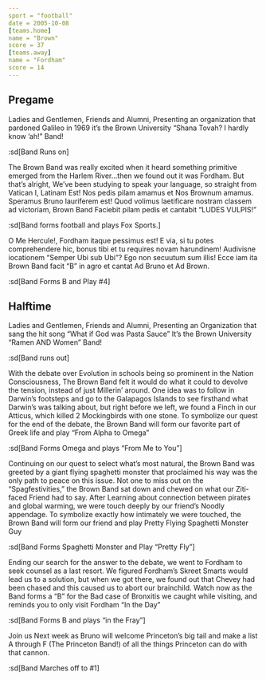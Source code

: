 ```yaml
---
sport = "football"
date = 2005-10-08
[teams.home]
name = "Brown"
score = 37
[teams.away]
name = "Fordham"
score = 14
---
```


## Pregame

Ladies and Gentlemen, Friends and Alumni, Presenting an organization that pardoned Galileo in 1969 it’s the Brown University “Shana Tovah? I hardly know ’ah!” Band!

:sd[Band Runs on]

The Brown Band was really excited when it heard something primitive emerged from the Harlem River…then we found out it was Fordham. But that’s alright, We’ve been studying to speak your language, so straight from Vatican I, Latinam Est! Nos pedis pilam amamus et Nos Brownum amamus. Speramus Bruno lauriferem est! Quod volimus laetificare nostram classem ad victoriam, Brown Band Faciebit pilam pedis et cantabit “LUDES VULPIS!”

:sd[Band forms football and plays Fox Sports.]

O Me Hercule!, Fordham itaque pessimus est! E via, si tu potes comprehendere hic, bonus tibi et tu requires novam harundinem! Audivisne iocationem “Semper Ubi sub Ubi”? Ego non secuutum sum illis! Ecce iam ita Brown Band facit “B” in agro et cantat Ad Bruno et Ad Brown.

:sd[Band Forms B and Play #4]

## Halftime

Ladies and Gentlemen, Friends and Alumni, Presenting an Organization that sang the hit song “What if God was Pasta Sauce” It’s the Brown University “Ramen AND Women” Band!

:sd[Band runs out]

With the debate over Evolution in schools being so prominent in the Nation Consciousness, The Brown Band felt it would do what it could to devolve the tension, instead of just Millerin’ around. One idea was to follow in Darwin’s footsteps and go to the Galapagos Islands to see firsthand what Darwin’s was talking about, but right before we left, we found a Finch in our Atticus, which killed 2 Mockingbirds with one stone. To symbolize our quest for the end of the debate, the Brown Band will form our favorite part of Greek life and play “From Alpha to Omega”

:sd[Band Forms Omega and plays “From Me to You”]

Continuing on our quest to select what’s most natural, the Brown Band was greeted by a giant flying spaghetti monster that proclaimed his way was the only path to peace on this issue. Not one to miss out on the “Spagfestivities,” the Brown Band sat down and chewed on what our Ziti- faced Friend had to say. After Learning about connection between pirates and global warming, we were touch deeply by our friend’s Noodly appendage. To symbolize exactly how intimately we were touched, the Brown Band will form our friend and play Pretty Flying Spaghetti Monster Guy

:sd[Band Forms Spaghetti Monster and Play “Pretty Fly”]

Ending our search for the answer to the debate, we went to Fordham to seek counsel as a last resort. We figured Fordham’s Skreet Smarts would lead us to a solution, but when we got there, we found out that Chevey had been chased and this caused us to abort our brainchild. Watch now as the Band forms a “B” for the Bad case of Bronxitis we caught while visiting, and reminds you to only visit Fordham “In the Day”

:sd[Band Forms B and plays “in the Fray”]

Join us Next week as Bruno will welcome Princeton’s big tail and make a list A through F (The Princeton Band!) of all the things Princeton can do with that cannon.

:sd[Band Marches off to #1]
